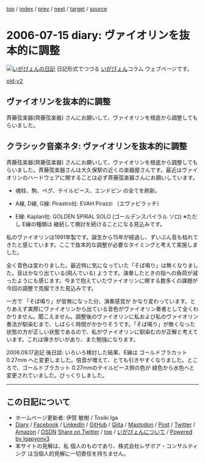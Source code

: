 [top](../index.html) 
 / [index](index.html) 
 / [prev](ig060713.html) 
 / [next](ig060718.html) 
 / [target](https://www.igapyon.jp/igapyon/diary/2006/ig060715.html) 
 / [source](https://github.com/igapyon/diary/blob/master/2006/ig060715.src.md) 

2006-07-15 diary: ヴァイオリンを抜本的に調整
=====================================================================================================
[![いがぴょんの日記](https://www.igapyon.jp/igapyon/diary/images/iga202308_256.jpg "いがぴょん")](https://www.igapyon.jp/igapyon/diary/memo/memoigapyon.html) 日記形式でつづる [いがぴょん](https://www.igapyon.jp/igapyon/diary/memo/memoigapyon.html)コラム ウェブページです。

[old-v2](ig060715-orig.html)

## ヴァイオリンを抜本的に調整

斉藤弦楽器(齊藤弦楽器) さんにお願いして、ヴァイオリンを根底から調整してもらいました。


## クラシック音楽ネタ: ヴァイオリンを抜本的に調整

斉藤弦楽器(齊藤弦楽器) さんにお願いして、ヴァイオリンを根底から調整してもらいました。斉藤弦楽器さんは大久保駅の近くの楽器屋さんです。最近はヴァイオリンのハードウェアに関することは必ず斉藤弦楽器さんにお願いしています。

* 魂柱、駒、ペグ、テイルピース、エンドピン の全てを刷新。
  
* A線, D線, G線: Pirastro社: EVAH Pirazzi （エヴァピラッチ）
  
* E線: Kaplan社: GOLDEN SPIRAL SOLO (ゴールデンスパイラル ソロ)
  ※ただし E線の種類は 継続して検討を続けることになる見込みです。

私のヴァイオリンは1991年製です。誕生から15年が経過し、ずいぶん音も枯れてきたと感じています。ここで抜本的な調整が必要なタイミングと考えて実施しました。

全く音色は変わりました。最近特に気になっていた「そば鳴り」は無くなりました。音はかなり出ている(飛んでいる) ようです。演奏したときの指への負荷が減ったようにも感じます。今まで抱えていたヴァイオリンに関する数多くの課題が今回の調整で克服できた見込みです。

一方で 「そば鳴り」が皆無になった分、演奏感覚が かなり変わっています。とりあえず実際にヴァイオリンから出ている音色がヴァイオリン奏者として全くわかりません。聞こえません。調整後のヴァイオリンに私および私のヴァイオリン奏法が馴染むまで、しばらく時間がかかりそうです。「そば鳴り」が無くなった状態の方が正しい状態であるので、私がヴァイオリンに馴染むのが正解と考えています。これは弾きがいがあり、また勉強になります。

2006.09.17追記 後日談: いろいろ検討した結果、E線は ゴールドブラカット 0.27mm へと変更しました。倍音が増えて、とても引きやすくなりました。ところで、ゴールドブラカット 0.27mmのテイルピース側の色が 緑色から水色へと変更されていました。びっくりしました。


----------------------------------------------------------------------------------------------------

## この日記について

* ホームページ更新者: 伊賀 敏樹 / Tosiki Iga
* [Diary](https://www.igapyon.jp/igapyon/diary/) / [Facebook](https://www.facebook.com/igapyon) / [LinkedIn](https://www.linkedin.com/in/toshikiiga) / [GitHub](https://github.com/igapyon) / [Qiita](https://qiita.com/igapyon) / [Mastodon](https://social.vivaldi.net/@igapyon) / [Post](https://post.news/igapyon) / [Twitter](https://twitter.com/ToshikiIga) / [Amazon](https://www.amazon.co.jp/%E4%BC%8A%E8%B3%80-%E6%95%8F%E6%A8%B9/e/B004LTQWCQ) / [OSDN](https://ja.osdn.net/users/iga/)
[Share on Twitter](https://twitter.com/intent/tweet?hashtags=igapyon%2Cdiary%2C%E3%81%84%E3%81%8C%E3%81%B4%E3%82%87%E3%82%93&text=%E3%83%B4%E3%82%A1%E3%82%A4%E3%82%AA%E3%83%AA%E3%83%B3%E3%82%92%E6%8A%9C%E6%9C%AC%E7%9A%84%E3%81%AB%E8%AA%BF%E6%95%B4&url=https%3A%2F%2Fwww.igapyon.jp%2Figapyon%2Fdiary%2F2006%2Fig060715.html) / [top](../index.html) / [いがぴょんについて](https://www.igapyon.jp/igapyon/diary/memo/memoigapyon.html) / [Powered by Igapyonv3](https://github.com/igapyon/igapyonv3)
* 本サイトの見解は、私 個人のものであり、株式会社レザボア・コンサルティング は当個人的見解に一切責任を持ちません。 
